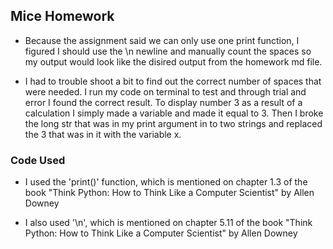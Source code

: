 ## Mice Homework

- Because the assignment said we can only use one print function, I figured I should use the \n newline and manually count the spaces so my output would look like the disired output from the homework md file.

- I had to trouble shoot a bit to find out the correct number of spaces that were needed. I run my code on terminal to test and through trial and error I found the correct result. To display number 3 as a result of a calculation I simply made a variable and made it equal to 3. Then I broke the long str that was in my print argument in to two strings and replaced the 3 that was in it with the variable x.

### Code Used

- I used the 'print()' function, which is mentioned on chapter 1.3 of the book "Think Python: How to Think Like a Computer Scientist" by Allen Downey

- I also used '\n', which is mentioned on chapter 5.11 of the book "Think Python: How to Think Like a Computer Scientist" by Allen Downey
